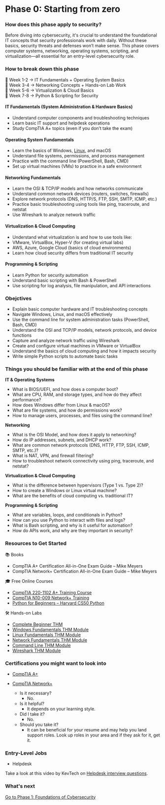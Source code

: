 # Phase 0: Starting from zero

### How does this phase apply to security?
Before diving into cybersecurity, it's crucial to understand the foundational IT concepts that security professionals work with daily. Without these basics, security threats and defenses won’t make sense. This phase covers computer systems, networking, operating systems, scripting, and virtualization—all essential for an entry-level cybersecurity role.

### How to break down this phase

📅 Week 1-2 → IT Fundamentals + Operating System Basics <br>
📅 Week 3-4 → Networking Concepts + Hands-on Lab Work <br>
📅 Week 5-6 → Virtualization & Cloud Basics <br>
📅 Week 7-8 → Python & Scripting for Security <br>

#### IT Fundamentals (System Administration & Hardware Basics)
- Understand computer components and troubleshooting techniques
- Learn basic IT support and helpdesk operations
- Study CompTIA A+ topics (even if you don’t take the exam)

#### Operating System Fundamentals
- Learn the basics of Windows, [Linux](https://www.youtube.com/watch?v=PwugmcN1hf8&ab_channel=DorianDotSlash), and macOS
- Understand file systems, permissions, and process management
- Practice with the command line (PowerShell, Bash, CMD)
- Set up virtual machines (VMs) to practice in a safe environment

#### Networking Fundamentals
- Learn the OSI & TCP/IP models and how networks communicate
- Understand common network devices (routers, switches, firewalls)
- Explore network protocols (DNS, HTTP/S, FTP, SSH, SMTP, ICMP, etc.)
- Practice basic troubleshooting using tools like ping, traceroute, and netstat
- Use Wireshark to analyze network traffic

#### Virtualization & Cloud Computing
- Understand what virtualization is and how to use tools like:
- VMware, VirtualBox, Hyper-V (for creating virtual labs)
- AWS, Azure, Google Cloud (basics of cloud environments)
- Learn how cloud security differs from traditional IT security

#### Programming & Scripting
- Learn Python for security automation
- Understand basic scripting with Bash & PowerShell
- Use scripting for log analysis, file manipulation, and API interactions

### Obejctives
- Explain basic computer hardware and IT troubleshooting concepts
- Navigate Windows, Linux, and macOS effectively
- Use the command line for system administration tasks (PowerShell, Bash, CMD)
- Understand the OSI and TCP/IP models, network protocols, and device functions
- Capture and analyze network traffic using Wireshark
- Create and configure virtual machines in VMware or VirtualBox
- Understand the basics of cloud computing and how it impacts security
- Write simple Python scripts to automate basic tasks

### Things you should be familiar with at the end of this phase

**IT & Operating Systems**
- What is BIOS/UEFI, and how does a computer boot?
- What are CPU, RAM, and storage types, and how do they affect performance?
- How does Windows differ from Linux & macOS?
- What are file systems, and how do permissions work?
- How to manage users, processes, and files using the command line?

**Networking**
- What is the OSI Model, and how does it apply to networking?
- How do IP addresses, subnets, and DHCP work?
- What are common network protocols (DNS, HTTP, FTP, SSH, ICMP, SMTP, etc.)?
- What is NAT, VPN, and firewall filtering?
- How to troubleshoot network connectivity using ping, traceroute, and netstat?

**Virtualization & Cloud Computing**
- What is the difference between hypervisors (Type 1 vs. Type 2)?
- How to create a Windows or Linux virtual machine?
- What are the benefits of cloud computing vs. traditional IT?

**Programming & Scripting**
- What are variables, loops, and conditionals in Python?
- How can you use Python to interact with files and logs?
- What is Bash scripting, and why is it useful for automation?
- How do APIs work, and why are they important in security?

###  Resources to Get Started
📚 Books
- CompTIA A+ Certification All-in-One Exam Guide – Mike Meyers
- CompTIA Network+ Certification All-in-One Exam Guide – Mike Meyers

🎓 Free Online Courses
- [CompTIA 220-1102 A+ Training Course](https://www.youtube.com/playlist?list=PLG49S3nxzAnna96gzhJrzkii4hH_mgW4b)
- [CompTIA N10-009 Network+ Training](https://www.youtube.com/playlist?list=PLG49S3nxzAnl_tQe3kvnmeMid0mjF8Le8)
- [Python for Beginners – Harvard CS50 Python](https://www.youtube.com/playlist?list=PLhQjrBD2T3817j24-GogXmWqO5Q5vYy0V)

🛠 Hands-on Labs
- [Complete Beginner THM](https://tryhackme.com/path/outline/beginner)
- [Windows Fundamentals THM Module](https://tryhackme.com/module/windows-fundamentals)
- [Linux Fundamentals THM Module](https://tryhackme.com/module/linux-fundamentals)
- [Network Fundamentals THM Module](https://tryhackme.com/module/network-fundamentals)
- [Command Line THM Module](https://tryhackme.com/module/command-line)
- [Wireshark THM Module](https://tryhackme.com/module/wireshark)

### Certifications you might want to look into
- [CompTIA A+](https://www.comptia.org/certifications/a)
- [CompTIA Network+](https://www.comptia.org/certifications/network)

  - Is it necessary?
    - No.
  - Is it helpful?
    - It depends on your learning style.
  - Did I take it?
    - No.
  - Should you take it?
    - It can be beneficial for your resume and may help you land support roles. Look up roles in your area and if they ask for it, get it.

### Entry-Level Jobs
- Helpdesk

Take a look at this video by KevTech on [Helpdesk interview questions](https://www.youtube.com/watch?v=McxVgoQaCpU&ab_channel=KevtechITSupport).

### What's next
[Go to Phase 1: Foundations of Cybersecurity]()
